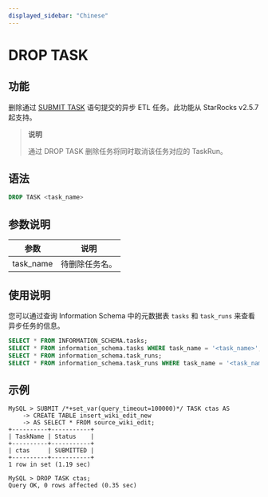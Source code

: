 ```yaml
---
displayed_sidebar: "Chinese"
---
```


# DROP TASK

## 功能

删除通过 [SUBMIT TASK](./SUBMIT_TASK.md) 语句提交的异步 ETL 任务。此功能从 StarRocks v2.5.7 起支持。

> **说明**
>
> 通过 DROP TASK 删除任务将同时取消该任务对应的 TaskRun。

## 语法

```SQL
DROP TASK <task_name>
```

## 参数说明

| **参数**  | **说明**       |
| --------- | -------------- |
| task_name | 待删除任务名。 |

## 使用说明

您可以通过查询 Information Schema 中的元数据表 `tasks` 和 `task_runs` 来查看异步任务的信息。

```SQL
SELECT * FROM INFORMATION_SCHEMA.tasks;
SELECT * FROM information_schema.tasks WHERE task_name = '<task_name>';
SELECT * FROM information_schema.task_runs;
SELECT * FROM information_schema.task_runs WHERE task_name = '<task_name>';
```

## 示例

```Plain
MySQL > SUBMIT /*+set_var(query_timeout=100000)*/ TASK ctas AS
    -> CREATE TABLE insert_wiki_edit_new
    -> AS SELECT * FROM source_wiki_edit;
+----------+-----------+
| TaskName | Status    |
+----------+-----------+
| ctas     | SUBMITTED |
+----------+-----------+
1 row in set (1.19 sec)

MySQL > DROP TASK ctas;
Query OK, 0 rows affected (0.35 sec)
```
